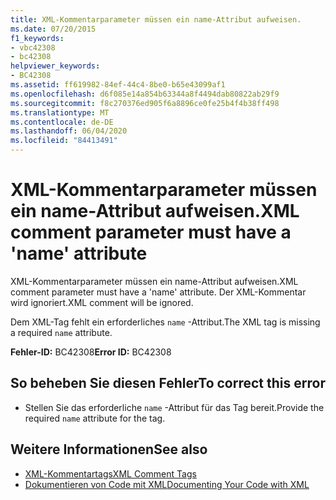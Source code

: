 ```yaml
---
title: XML-Kommentarparameter müssen ein name-Attribut aufweisen.
ms.date: 07/20/2015
f1_keywords:
- vbc42308
- bc42308
helpviewer_keywords:
- BC42308
ms.assetid: ff619982-84ef-44c4-8be0-b65e43099af1
ms.openlocfilehash: d6f085e14a854b63344a8f4494dab80822ab29f9
ms.sourcegitcommit: f8c270376ed905f6a8896ce0fe25b4f4b38ff498
ms.translationtype: MT
ms.contentlocale: de-DE
ms.lasthandoff: 06/04/2020
ms.locfileid: "84413491"
---
```

# <a name="xml-comment-parameter-must-have-a-name-attribute"></a><span data-ttu-id="e5e86-102">XML-Kommentarparameter müssen ein name-Attribut aufweisen.</span><span class="sxs-lookup"><span data-stu-id="e5e86-102">XML comment parameter must have a 'name' attribute</span></span>
<span data-ttu-id="e5e86-103">XML-Kommentarparameter müssen ein name-Attribut aufweisen.</span><span class="sxs-lookup"><span data-stu-id="e5e86-103">XML comment parameter must have a 'name' attribute.</span></span> <span data-ttu-id="e5e86-104">Der XML-Kommentar wird ignoriert.</span><span class="sxs-lookup"><span data-stu-id="e5e86-104">XML comment will be ignored.</span></span>  
  
 <span data-ttu-id="e5e86-105">Dem XML-Tag fehlt ein erforderliches `name` -Attribut.</span><span class="sxs-lookup"><span data-stu-id="e5e86-105">The XML tag is missing a required `name` attribute.</span></span>  
  
 <span data-ttu-id="e5e86-106">**Fehler-ID:** BC42308</span><span class="sxs-lookup"><span data-stu-id="e5e86-106">**Error ID:** BC42308</span></span>  
  
## <a name="to-correct-this-error"></a><span data-ttu-id="e5e86-107">So beheben Sie diesen Fehler</span><span class="sxs-lookup"><span data-stu-id="e5e86-107">To correct this error</span></span>  
  
- <span data-ttu-id="e5e86-108">Stellen Sie das erforderliche `name` -Attribut für das Tag bereit.</span><span class="sxs-lookup"><span data-stu-id="e5e86-108">Provide the required `name` attribute for the tag.</span></span>  
  
## <a name="see-also"></a><span data-ttu-id="e5e86-109">Weitere Informationen</span><span class="sxs-lookup"><span data-stu-id="e5e86-109">See also</span></span>

- [<span data-ttu-id="e5e86-110">XML-Kommentartags</span><span class="sxs-lookup"><span data-stu-id="e5e86-110">XML Comment Tags</span></span>](../language-reference/xmldoc/index.md)
- [<span data-ttu-id="e5e86-111">Dokumentieren von Code mit XML</span><span class="sxs-lookup"><span data-stu-id="e5e86-111">Documenting Your Code with XML</span></span>](../programming-guide/program-structure/documenting-your-code-with-xml.md)
